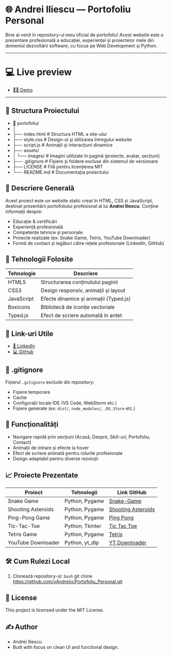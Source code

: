 # 🌐 Andrei Iliescu — Portofoliu Personal

Bine ai venit în repository-ul meu oficial de portofoliu! Acest website este o prezentare profesională a educației, experienței și proiectelor mele din domeniul dezvoltării software, cu focus pe Web Development și Python.

---

# 💻 Live preview
- [⛓️‍💥 Demo](https://portofoliu-personal-drab.vercel.app/)

---

## 📂 Structura Proiectului

- 📁 portofoliu/
- │
- ├── index.html # Structura HTML a site-ului
- ├── style.css # Design-ul și stilizarea întregului website
- ├── script.js # Animații și interacțiuni dinamice
- ├── assets/
- │ └── images/ # Imagini utilizate în pagină (proiecte, avatar, secțiuni)
- ├── .gitignore # Fișiere și foldere excluse din sistemul de versionare
- ├── LICENSE                           # Filă pentru licențierea MIT
- └── README.md # Documentația proiectului

## 🧠 Descriere Generală

Acest proiect este un website static creat în HTML, CSS și JavaScript, destinat prezentării portofoliului profesional al lui **Andrei Iliescu**. Conține informații despre:

- Educație & certificări
- Experiență profesională
- Competențe tehnice și personale
- Proiecte realizate (ex: Snake Game, Tetris, YouTube Downloader)
- Formă de contact și legături către rețele profesionale (LinkedIn, GitHub)

## 🚀 Tehnologii Folosite

| Tehnologie | Descriere                              |
| ---------- | -------------------------------------- |
| HTML5      | Structurarea conținutului paginii      |
| CSS3       | Design responsiv, animații și layout   |
| JavaScript | Efecte dinamice și animații (Typed.js) |
| Boxicons   | Bibliotecă de iconițe vectoriale       |
| Typed.js   | Efect de scriere automată în antet     |

## 🔗 Link-uri Utile

- [💼 LinkedIn](https://www.linkedin.com/in/andrei-iliescu-aa7910214/)
- [💻 GitHub](https://github.com/xAndreiix)

## 📁 .gitignore

Fișierul `.gitignore` exclude din repository:

- Fișiere temporare
- Cache
- Configurații locale IDE (VS Code, WebStorm etc.)
- Fișiere generate (ex: `dist/`, `node_modules/`, `.DS_Store` etc.)

## 🧩 Funcționalități

- Navigare rapidă prin secțiuni (Acasă, Despre, Skill-uri, Portofoliu, Contact)
- Animații de intrare și efecte la hover
- Efect de scriere animată pentru rolurile profesionale
- Design adaptabil pentru diverse rezoluții

## 📈 Proiecte Prezentate

| Proiect            | Tehnologii      | Link GitHub                                                                |
| ------------------ | --------------- | -------------------------------------------------------------------------- |
| Snake Game         | Python, Pygame  | [Snake-Game](https://github.com/xAndreiix/Snake_Game)                      |
| Shooting Asteroids | Python, Pygame  | [Shooting Asteroids](https://github.com/xAndreiix/Shooting_Asteroids_Game) |
| Ping-Pong Game     | Python, Pygame  | [Ping Pong](https://github.com/xAndreiix/Ping_Pong_Game)                   |
| Tic-Tac-Toe        | Python, Tkinter | [Tic Tac Toe](https://github.com/xAndreiix/Tic_Tac_Toe_Game)               |
| Tetris Game        | Python, Pygame  | [Tetris](https://github.com/xAndreiix/Tetris_Game)                         |
| YouTube Downloader | Python, yt_dlp  | [YT Downloader](https://github.com/xAndreiix/YouTube_Downloader)           |

## 🛠️ Cum Rulezi Local

1. Clonează repository-ul:
   ```bash```
   git clone https://github.com/xAndreiix/Portofoliu_Personal.git
   
## 📄 License
This project is licensed under the MIT License.

## ✍️ Author
- Andrei Iliescu
- Built with focus on clean UI and functional design.
